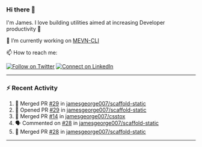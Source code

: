 ### Hi there 👋

I'm James. I love building utilities aimed at increasing Developer productivity :raised_hands: 

🔭 I’m currently working on [MEVN-CLI](https://github.com/madlabsinc/mevn-cli)

📫 How to reach me:

[![Follow on Twitter](https://img.shields.io/badge/--twitter?label=Twitter&logo=Twitter&style=social)](https://twitter.com/james_madhacks) [![Connect on LinkedIn](https://img.shields.io/badge/--linkedin?label=LinkedIn&logo=LinkedIn&style=social)](https://www.linkedin.com/in/jamesgeorge007)

---

### :zap: Recent Activity

<!--START_SECTION:activity-->
1. 🎉 Merged PR [#29](https://github.com/jamesgeorge007/scaffold-static/pull/29) in [jamesgeorge007/scaffold-static](https://github.com/jamesgeorge007/scaffold-static)
2. 💪 Opened PR [#29](https://github.com/jamesgeorge007/scaffold-static/pull/29) in [jamesgeorge007/scaffold-static](https://github.com/jamesgeorge007/scaffold-static)
3. 🎉 Merged PR [#14](https://github.com/jamesgeorge007/csstox/pull/14) in [jamesgeorge007/csstox](https://github.com/jamesgeorge007/csstox)
4. 🗣 Commented on [#28](https://github.com/jamesgeorge007/scaffold-static/issues/28) in [jamesgeorge007/scaffold-static](https://github.com/jamesgeorge007/scaffold-static)
5. 🎉 Merged PR [#28](https://github.com/jamesgeorge007/scaffold-static/pull/28) in [jamesgeorge007/scaffold-static](https://github.com/jamesgeorge007/scaffold-static)
<!--END_SECTION:activity-->

---

<!--
**jamesgeorge007/jamesgeorge007** is a ✨ _special_ ✨ repository because its `README.md` (this file) appears on your GitHub profile.

Here are some ideas to get you started:

- 🌱 I’m currently learning ...
- 👯 I’m looking to collaborate on ...
- 🤔 I’m looking for help with ...
- 💬 Ask me about ...
- 😄 Pronouns: ...
- ⚡ Fun fact: ...
-->
